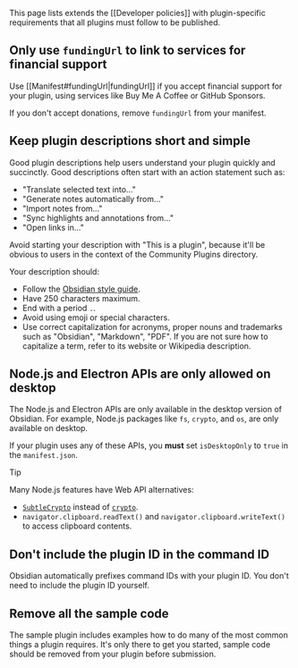 This page lists extends the [[Developer policies]] with plugin-specific requirements that all plugins must follow to be published.

## Only use `fundingUrl` to link to services for financial support

Use [[Manifest#fundingUrl|fundingUrl]] if you accept financial support for your plugin, using services like Buy Me A Coffee or GitHub Sponsors.

If you don't accept donations, remove `fundingUrl` from your manifest.

## Keep plugin descriptions short and simple

Good plugin descriptions help users understand your plugin quickly and succinctly. Good descriptions often start with an action statement such as:

- "Translate selected text into..."
- "Generate notes automatically from..."
- "Import notes from..."
- "Sync highlights and annotations from..."
- "Open links in..."

Avoid starting your description with "This is a plugin", because it'll be obvious to users in the context of the Community Plugins directory.

Your description should:

- Follow the [Obsidian style guide](https://help.obsidian.md/Contributing+to+Obsidian/Style+guide).
- Have 250 characters maximum.
- End with a period `.`.
- Avoid using emoji or special characters.
- Use correct capitalization for acronyms, proper nouns and trademarks such as "Obsidian", "Markdown", "PDF". If you are not sure how to capitalize a term, refer to its website or Wikipedia description.

## Node.js and Electron APIs are only allowed on desktop

The Node.js and Electron APIs are only available in the desktop version of Obsidian. For example, Node.js packages like `fs`, `crypto`, and `os`, are only available on desktop.

If your plugin uses any of these APIs, you **must** set `isDesktopOnly` to `true` in the `manifest.json`.

> [!tip]
> Many Node.js features have Web API alternatives:
>
> - [`SubtleCrypto`](https://developer.mozilla.org/en-US/docs/Web/API/SubtleCrypto) instead of [`crypto`](https://nodejs.org/api/crypto.html).
> - `navigator.clipboard.readText()` and `navigator.clipboard.writeText()` to access clipboard contents.

## Don't include the plugin ID in the command ID

Obsidian automatically prefixes command IDs with your plugin ID.
You don't need to include the plugin ID yourself.

## Remove all the sample code

The sample plugin includes examples how to do many of the most common things a plugin requires.
It's only there to get you started, sample code should be removed from your plugin before submission.